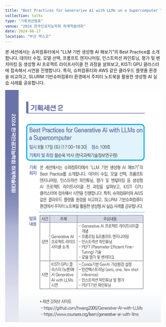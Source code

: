 ```yaml
---
title: "Best Practices for Generarive AI with LLMs on a Supercomputer "
collection: talks
type: "기획세션발표"
venue: "2024 한국인공지능학회 하계학술대회"
date: 2024-08-17
location: "부산 벡스코"
---
```


본 세션에서는 슈퍼컴퓨터에서 "LLM 기반 생성형 AI 해보기"의 Best Practice를 소개합니다. 데이터 수집, 모델 선택, 프롬프트 엔지니어링, 인스트럭션 파인튜닝, 평가 및 벤치마킹 등 생성형 AI 프로젝트 라이프사이클 전 과정을 살펴보고, KISTI GPU 클러스터에 접속해서 시연을 진행합니다. 특히, 슈퍼컴퓨터와 AWS 같은 클라우드 플랫폼 환경을 비교하고, SLURM 기반슈퍼컴퓨터 환경에서 주피터 노트북을 활용한 생성형 AI 실습 사례를 공유합니다.

<img src='/images/2024KAIA_seminar.png'>
